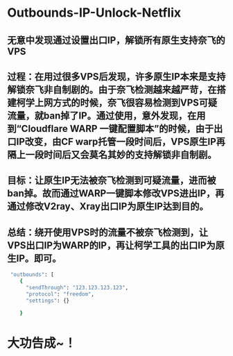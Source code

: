# Outbounds-IP-Unlock-Netflix


## 无意中发现通过设置出口IP，解锁所有原生支持奈飞的VPS

## 过程：在用过很多VPS后发现，许多原生IP本来是支持解锁奈飞非自制剧的。由于奈飞检测越来越严苛，在搭建柯学上网方式的时候，奈飞很容易检测到VPS可疑流量，就ban掉了IP。通过使用，意外发现，在用到“Cloudflare WARP 一键配置脚本”的时候，由于出口IP改变，由CF warp托管一段时间后，VPS原生IP再隔上一段时间后又会莫名其妙的支持解锁非自制剧。

## 目标：让原生IP无法被奈飞检测到可疑流量，进而被ban掉。故而通过WARP一键脚本修改VPS进出IP，再通过修改V2ray、Xray出口IP为原生IP达到目的。

## 总结：绕开使用VPS时的流量不被奈飞检测到，让VPS出口IP为WARP的IP，再让柯学工具的出口IP为原生IP。即可。

```bash
 "outbounds": [
    {
      "sendThrough": "123.123.123.123",
      "protocol": "freedom",
      "settings": {}

    }
```

# 大功告成~！
